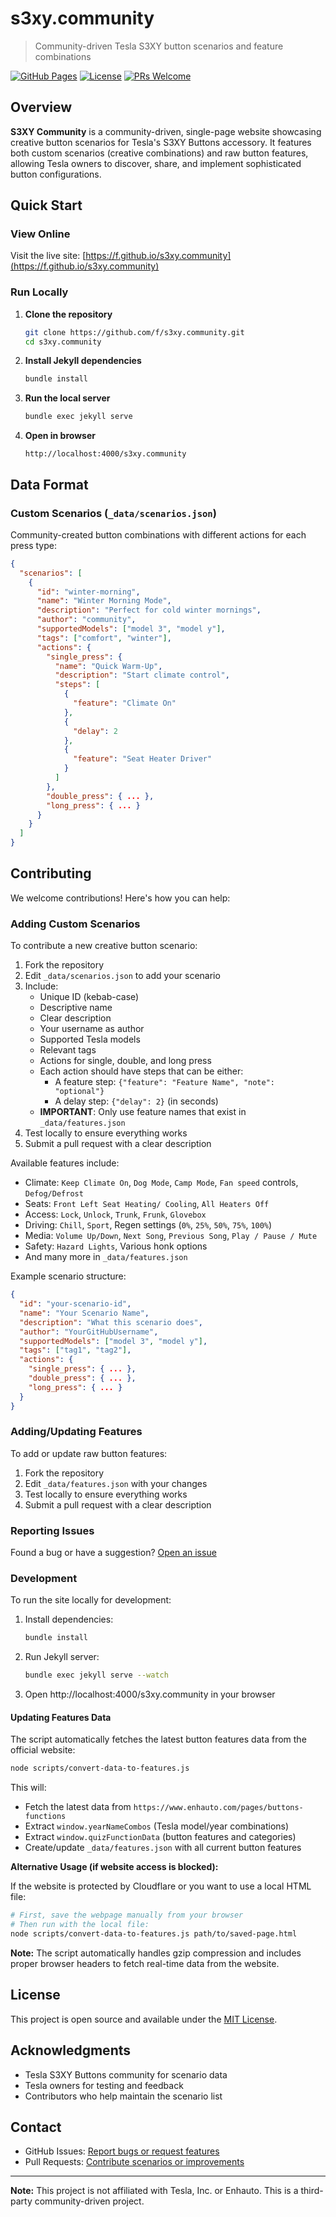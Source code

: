 # s3xy.community

> Community-driven Tesla S3XY button scenarios and feature combinations

[![GitHub Pages](https://img.shields.io/badge/GitHub-Pages-blue)](https://f.github.io/s3xy.community)
[![License](https://img.shields.io/badge/license-MIT-green)](LICENSE)
[![PRs Welcome](https://img.shields.io/badge/PRs-welcome-brightgreen.svg)](https://github.com/f/s3xy.community/pulls)

## Overview

**S3XY Community** is a community-driven, single-page website showcasing creative button scenarios for Tesla's S3XY Buttons accessory. It features both custom scenarios (creative combinations) and raw button features, allowing Tesla owners to discover, share, and implement sophisticated button configurations.

## Quick Start

### View Online

Visit the live site: [https://f.github.io/s3xy.community](https://f.github.io/s3xy.community)

### Run Locally

1. **Clone the repository**
   ```bash
   git clone https://github.com/f/s3xy.community.git
   cd s3xy.community
   ```

2. **Install Jekyll dependencies**
   ```bash
   bundle install
   ```

3. **Run the local server**
   ```bash
   bundle exec jekyll serve
   ```

4. **Open in browser**
   ```
   http://localhost:4000/s3xy.community
   ```

## Data Format

### Custom Scenarios (`_data/scenarios.json`)

Community-created button combinations with different actions for each press type:

```json
{
  "scenarios": [
    {
      "id": "winter-morning",
      "name": "Winter Morning Mode",
      "description": "Perfect for cold winter mornings",
      "author": "community",
      "supportedModels": ["model 3", "model y"],
      "tags": ["comfort", "winter"],
      "actions": {
        "single_press": {
          "name": "Quick Warm-Up",
          "description": "Start climate control",
          "steps": [
            {
              "feature": "Climate On"
            },
            {
              "delay": 2
            },
            {
              "feature": "Seat Heater Driver"
            }
          ]
        },
        "double_press": { ... },
        "long_press": { ... }
      }
    }
  ]
}
```

## Contributing

We welcome contributions! Here's how you can help:

### Adding Custom Scenarios

To contribute a new creative button scenario:

1. Fork the repository
2. Edit `_data/scenarios.json` to add your scenario
3. Include:
   - Unique ID (kebab-case)
   - Descriptive name
   - Clear description
   - Your username as author
   - Supported Tesla models
   - Relevant tags
   - Actions for single, double, and long press
   - Each action should have steps that can be either:
     - A feature step: `{"feature": "Feature Name", "note": "optional"}`
     - A delay step: `{"delay": 2}` (in seconds)
   - **IMPORTANT**: Only use feature names that exist in `_data/features.json`
4. Test locally to ensure everything works
5. Submit a pull request with a clear description

Available features include:
- Climate: `Keep Climate On`, `Dog Mode`, `Camp Mode`, `Fan speed` controls, `Defog/Defrost`
- Seats: `Front Left Seat Heating/ Cooling`, `All Heaters Off`
- Access: `Lock`, `Unlock`, `Trunk`, `Frunk`, `Glovebox`
- Driving: `Chill`, `Sport`, Regen settings (`0%`, `25%`, `50%`, `75%`, `100%`)
- Media: `Volume Up/Down`, `Next Song`, `Previous Song`, `Play / Pause / Mute`
- Safety: `Hazard Lights`, Various honk options
- And many more in `_data/features.json`

Example scenario structure:
```json
{
  "id": "your-scenario-id",
  "name": "Your Scenario Name",
  "description": "What this scenario does",
  "author": "YourGitHubUsername",
  "supportedModels": ["model 3", "model y"],
  "tags": ["tag1", "tag2"],
  "actions": {
    "single_press": { ... },
    "double_press": { ... },
    "long_press": { ... }
  }
}
```

### Adding/Updating Features

To add or update raw button features:

1. Fork the repository
2. Edit `_data/features.json` with your changes
3. Test locally to ensure everything works
4. Submit a pull request with a clear description

### Reporting Issues

Found a bug or have a suggestion? [Open an issue](https://github.com/f/s3xy.community/issues)

### Development

To run the site locally for development:

1. Install dependencies:
   ```bash
   bundle install
   ```
2. Run Jekyll server:
   ```bash
   bundle exec jekyll serve --watch
   ```
3. Open http://localhost:4000/s3xy.community in your browser

#### Updating Features Data

The script automatically fetches the latest button features data from the official website:

```bash
node scripts/convert-data-to-features.js
```

This will:
- Fetch the latest data from `https://www.enhauto.com/pages/buttons-functions`
- Extract `window.yearNameCombos` (Tesla model/year combinations)
- Extract `window.quizFunctionData` (button features and categories)
- Create/update `_data/features.json` with all current button features

**Alternative Usage (if website access is blocked):**

If the website is protected by Cloudflare or you want to use a local HTML file:

```bash
# First, save the webpage manually from your browser
# Then run with the local file:
node scripts/convert-data-to-features.js path/to/saved-page.html
```

**Note:** The script automatically handles gzip compression and includes proper browser headers to fetch real-time data from the website.

## License

This project is open source and available under the [MIT License](LICENSE).

## Acknowledgments

- Tesla S3XY Buttons community for scenario data
- Tesla owners for testing and feedback
- Contributors who help maintain the scenario list

## Contact

- GitHub Issues: [Report bugs or request features](https://github.com/f/s3xy.community/issues)
- Pull Requests: [Contribute scenarios or improvements](https://github.com/f/s3xy.community/pulls)

---

**Note:** This project is not affiliated with Tesla, Inc. or Enhauto. This is a third-party community-driven project.
